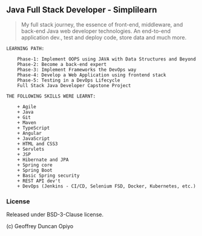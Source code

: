 ## Java Full Stack Developer - Simplilearn

> My full stack journey, the essence of front-end, middleware, and back-end Java web developer technologies.
An end-to-end application dev., test and deploy code, store data and much more.

	
	LEARNING PATH:
		
		Phase-1: Implement OOPS using JAVA with Data Structures and Beyond
		Phase-2: Become a back-end expert
		Phase-3: Implement Frameworks the DevOps way
		Phase-4: Develop a Web Application using frontend stack
		Phase-5: Testing in a DevOps Lifecycle
		Full Stack Java Developer Capstone Project
		
	THE FOLLOWING SKILLS WERE LEARNT:

		+ Agile
		+ Java
		+ Git
		+ Maven
		+ TypeScript
		+ Angular
		+ JavaScript
		+ HTML and CSS3
		+ Servlets
		+ JSP
		+ Hibernate and JPA
		+ Spring core
		+ Spring Boot
		+ Basic Spring security
		+ REST API dev't
		+ DevOps (Jenkins - CI/CD, Selenium FSD, Docker, Kubernetes, etc.)


### License

Released under BSD-3-Clause license.

(c) Geoffrey Duncan Opiyo

